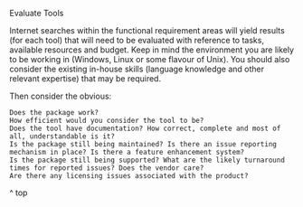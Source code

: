 
Evaluate Tools

Internet searches within the functional requirement areas will yield results (for each tool) that will need to be evaluated with reference to tasks, available resources and budget. Keep in mind the environment you are likely to be working in (Windows, Linux or some flavour of Unix). You should also consider the existing in-house skills (language knowledge and other relevant expertise) that may be required.

Then consider the obvious:

    Does the package work?
    How efficient would you consider the tool to be?
    Does the tool have documentation? How correct, complete and most of all, understandable is it?
    Is the package still being maintained? Is there an issue reporting mechanism in place? Is there a feature enhancement system?
    Is the package still being supported? What are the likely turnaround times for reported issues? Does the vendor care?
    Are there any licensing issues associated with the product?

^ top
